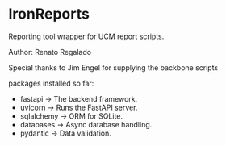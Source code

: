 # IronReports

Reporting tool wrapper for UCM report scripts. 

Author: Renato Regalado

Special thanks to Jim Engel for supplying the backbone scripts

packages installed so far:
* fastapi → The backend framework.
* uvicorn → Runs the FastAPI server.
* sqlalchemy → ORM for SQLite.
* databases → Async database handling.
* pydantic → Data validation.
